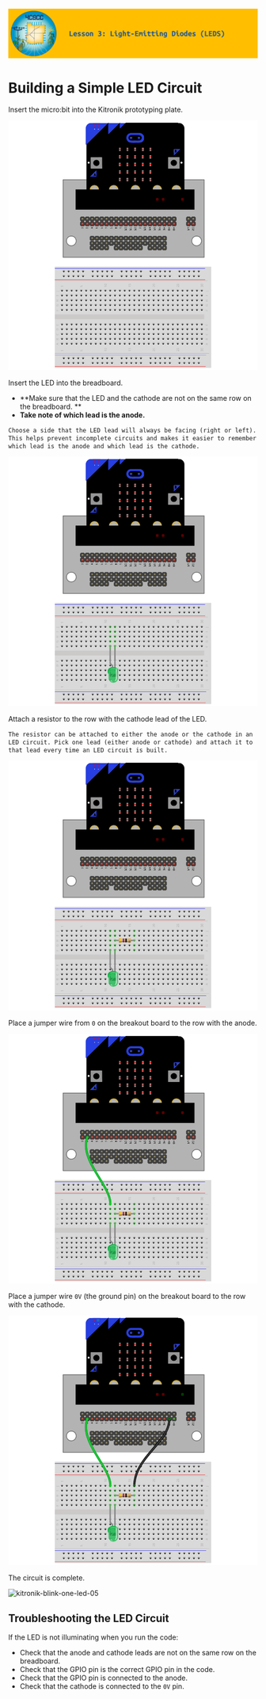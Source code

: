 ![header-lesson-03](assets/header-lesson-03.png)

# Building a Simple LED Circuit

Insert the micro:bit into the Kitronik prototyping plate.

![kitronik-blink-one-led-00](assets/kitronik-blink-one-led-00.png)

Insert the LED into the breadboard. 

- **Make sure that the LED and the cathode are not on the same row on the breadboard. **
- **Take note of which lead is the anode.**

```{tip}
Choose a side that the LED lead will always be facing (right or left). This helps prevent incomplete circuits and makes it easier to remember which lead is the anode and which lead is the cathode. 
```

![kitronik-blink-one-led-01](assets/kitronik-blink-one-led-01.png)

Attach a resistor to the row with the cathode lead of the LED.

```{note}
The resistor can be attached to either the anode or the cathode in an LED circuit. Pick one lead (either anode or cathode) and attach it to that lead every time an LED circuit is built. 
```

![kitronik-blink-one-led-02](assets/kitronik-blink-one-led-02.png)

Place a jumper wire from `0` on the breakout board to the row with the anode.

![kitronik-blink-one-led-03](assets/kitronik-blink-one-led-03.png)

Place a jumper wire `0V` (the ground pin) on the breakout board to the row with the cathode.

![kitronik-blink-one-led-04](assets/kitronik-blink-one-led-04.png)

The circuit is complete.

![kitronik-blink-one-led-05](assets/kitronik-blink-one-led-05.png)

## Troubleshooting the LED Circuit

If the LED is not illuminating when you run the code:

- Check that the anode and cathode leads are not on the same row on the breadboard.
- Check that the GPIO pin is the correct GPIO pin in the code.
- Check that the GPIO pin is connected to the anode.
- Check that the cathode is connected to  the `0V` pin.
